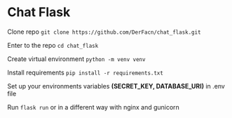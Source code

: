# Chat Flask
Clone repo `git clone https://github.com/DerFacn/chat_flask.git` 

Enter to the repo `cd chat_flask` 

Create virtual environment `python -m venv venv` 

Install requirements `pip install -r requirements.txt` 

Set up your environments variables **(SECRET_KEY, DATABASE_URI)** in .env file 

Run `flask run` or in a different way with nginx and gunicorn